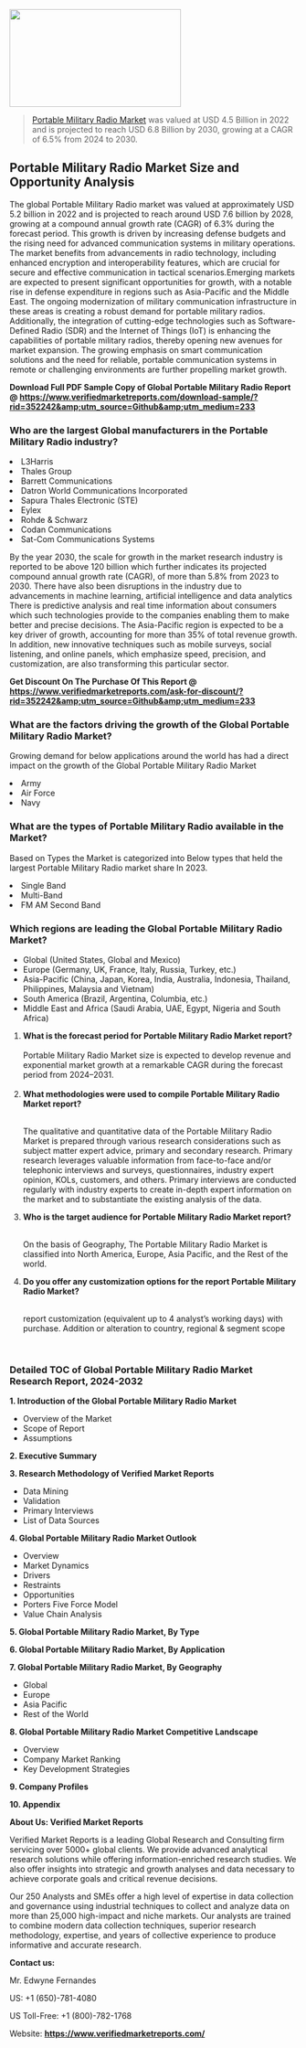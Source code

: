 
<img src="https://ffe5etoiles.com/wp-content/uploads/2024/12/MST1-300x171.png" alt="" width="300" height="171" class="alignnone size-medium wp-image-20088" /><blockquote><p><p><a href="https://www.verifiedmarketreports.com/download-sample/?rid=352242&utm_source=Github&utm_medium=233" target="_blank">Portable Military Radio Market</a> was valued at USD 4.5 Billion in 2022 and is projected to reach USD 6.8 Billion by 2030, growing at a CAGR of 6.5% from 2024 to 2030.</p></blockquote><p><h2>Portable Military Radio Market Size and Opportunity Analysis</h2>The global Portable Military Radio market was valued at approximately USD 5.2 billion in 2022 and is projected to reach around USD 7.6 billion by 2028, growing at a compound annual growth rate (CAGR) of 6.3% during the forecast period. This growth is driven by increasing defense budgets and the rising need for advanced communication systems in military operations. The market benefits from advancements in radio technology, including enhanced encryption and interoperability features, which are crucial for secure and effective communication in tactical scenarios.Emerging markets are expected to present significant opportunities for growth, with a notable rise in defense expenditure in regions such as Asia-Pacific and the Middle East. The ongoing modernization of military communication infrastructure in these areas is creating a robust demand for portable military radios. Additionally, the integration of cutting-edge technologies such as Software-Defined Radio (SDR) and the Internet of Things (IoT) is enhancing the capabilities of portable military radios, thereby opening new avenues for market expansion. The growing emphasis on smart communication solutions and the need for reliable, portable communication systems in remote or challenging environments are further propelling market growth.</p><p class=""><strong>Download Full PDF Sample Copy of Global Portable Military Radio Report @ <a href="https://www.verifiedmarketreports.com/download-sample/?rid=352242&amp;utm_source=Github&amp;utm_medium=233" target="_blank">https://www.verifiedmarketreports.com/download-sample/?rid=352242&amp;utm_source=Github&amp;utm_medium=233</a></strong></p><h3 id="" class="">Who are the largest Global manufacturers in the Portable Military Radio industry?</h3><p><li>L3Harris</li><li> Thales Group</li><li> Barrett Communications</li><li> Datron World Communications Incorporated</li><li> Sapura Thales Electronic (STE)</li><li> Eylex</li><li> Rohde & Schwarz</li><li> Codan Communications</li><li> Sat-Com Communications Systems</li></p><div class=""><div class="" dir="" data-message-author-role="" data-message-id="" data-message-model-slug=""><div class=""><div class=""><div class=""><div class="" dir="" data-message-author-role="" data-message-id="" data-message-model-slug=""><div class=""><div class=""><p>By the year 2030, the scale for growth in the market research industry is reported to be above 120 billion which further indicates its projected compound annual growth rate (CAGR), of more than 5.8% from 2023 to 2030. There have also been disruptions in the industry due to advancements in machine learning, artificial intelligence and data analytics There is predictive analysis and real time information about consumers which such technologies provide to the companies enabling them to make better and precise decisions. The Asia-Pacific region is expected to be a key driver of growth, accounting for more than 35% of total revenue growth. In addition, new innovative techniques such as mobile surveys, social listening, and online panels, which emphasize speed, precision, and customization, are also transforming this particular sector.</p><p><strong>Get Discount On The Purchase Of This Report @&nbsp; <a href="https://www.verifiedmarketreports.com/ask-for-discount/?rid=352242&amp;utm_source=Github&amp;utm_medium=233" target="_blank">https://www.verifiedmarketreports.com/ask-for-discount/?rid=352242&amp;utm_source=Github&amp;utm_medium=233</a></strong></p></div></div></div></div></div></div></div></div><h3 id="" class="">What are the factors driving the growth of the Global Portable Military Radio Market?</h3><p id="" class="">Growing demand for below applications around the world has had a direct impact on the growth of the Global Portable Military Radio Market</p><p id="" class=""><li>Army</li><li> Air Force</li><li> Navy</li></p><h3 id="" class="">What are the types of Portable Military Radio available in the Market?</h3><p id="" class="">Based on Types the Market is categorized into Below types that held the largest Portable Military Radio market share In 2023.</p><p id="" class=""><li>Single Band</li><li> Multi-Band</li><li> FM AM Second Band</li></p><h3 id="" class="">Which regions are leading the Global Portable Military Radio Market?</h3><ul><li>Global (United States, Global and Mexico)</li><li>Europe (Germany, UK, France, Italy, Russia, Turkey, etc.)</li><li>Asia-Pacific (China, Japan, Korea, India, Australia, Indonesia, Thailand, Philippines, Malaysia and Vietnam)</li><li>South America (Brazil, Argentina, Columbia, etc.)</li><li>Middle East and Africa (Saudi Arabia, UAE, Egypt, Nigeria and South Africa)</li></ul><p><ol><li><strong>What is the forecast period for Portable Military Radio Market report?<br /></strong><br /><span data-sheets-root="1" data-sheets-value="{&quot;1&quot;:2,&quot;2&quot;:&quot;XXXX size is expected to develop revenue and exponential market growth at a remarkable CAGR during the forecast period from 2024&ndash;2030.&quot;}" data-sheets-userformat="{&quot;2&quot;:12674,&quot;4&quot;:{&quot;1&quot;:2,&quot;2&quot;:16776960},&quot;10&quot;:2,&quot;11&quot;:0,&quot;15&quot;:&quot;Arial&quot;,&quot;16&quot;:12}">Portable Military Radio Market size is expected to develop revenue and exponential market growth at a remarkable CAGR during the forecast period from 2024&ndash;2031.</span><br /><br /></li><li><strong>What methodologies were used to compile Portable Military Radio Market report?<br /><br /></strong><p>The qualitative and quantitative data of the&nbsp;Portable Military Radio Market is prepared through various research considerations such as subject matter expert advice, primary and secondary research. Primary research leverages valuable information from face-to-face and/or telephonic interviews and surveys, questionnaires, industry expert opinion, KOLs, customers, and others. Primary interviews are conducted regularly with industry experts to create in-depth expert information on the market and to substantiate the existing analysis of the data.&nbsp;</p></li><li><strong>Who is the target audience for Portable Military Radio Market report?<br /><br /></strong><p>On the basis of Geography, The&nbsp;Portable Military Radio Market is classified into North America, Europe, Asia Pacific, and the Rest of the world.</p></li><li><strong>Do you offer any customization options for the report Portable Military Radio Market?<br /><br /></strong><p>report customization (equivalent up to 4 analyst&rsquo;s working days) with purchase. Addition or alteration to country, regional &amp; segment scope</p><p>&nbsp;</p></li></ol></p><h3 id="" class="">Detailed TOC of Global Portable Military Radio Market Research Report, 2024-2032</h3><p id="" class=""><strong>1. Introduction of the Global Portable Military Radio Market</strong></p><ul><li>Overview of the Market</li><li>Scope of Report</li><li>Assumptions</li></ul><p id="" class=""><strong>2. Executive Summary</strong></p><p id="" class=""><strong>3. Research Methodology of&nbsp;Verified Market Reports</strong></p><ul><li>Data Mining</li><li>Validation</li><li>Primary Interviews</li><li>List of Data Sources</li></ul><p id="" class=""><strong>4. Global Portable Military Radio Market Outlook</strong></p><ul><li>Overview</li><li>Market Dynamics</li><li>Drivers</li><li>Restraints</li><li>Opportunities</li><li>Porters Five Force Model</li><li>Value Chain Analysis</li></ul><p id="" class=""><strong>5. Global Portable Military Radio Market, By&nbsp;Type</strong></p><p id="" class=""><strong>6. Global Portable Military Radio Market, By Application</strong></p><p id="" class=""><strong>7. Global Portable Military Radio Market, By Geography</strong></p><ul><li>Global</li><li>Europe</li><li>Asia Pacific</li><li>Rest of the World</li></ul><p id="" class=""><strong>8. Global Portable Military Radio Market Competitive Landscape</strong></p><ul><li>Overview</li><li>Company Market Ranking</li><li>Key Development Strategies</li></ul><p id="" class=""><strong>9. Company Profiles</strong></p><p id="" class=""><strong>10. Appendix</strong></p><p id="" class=""><strong>About Us: Verified Market Reports</strong></p><p id="" class="">Verified Market Reports is a leading Global Research and Consulting firm servicing over 5000+ global clients. We provide advanced analytical research solutions while offering information-enriched research studies. We also offer insights into strategic and growth analyses and data necessary to achieve corporate goals and critical revenue decisions.</p><p id="" class="">Our 250 Analysts and SMEs offer a high level of expertise in data collection and governance using industrial techniques to collect and analyze data on more than 25,000 high-impact and niche markets. Our analysts are trained to combine modern data collection techniques, superior research methodology, expertise, and years of collective experience to produce informative and accurate research.</p><p id="" class=""><strong>Contact us:</strong></p><p id="" class="">Mr. Edwyne Fernandes</p><p id="" class="">US: +1 (650)-781-4080</p><p id="" class="">US Toll-Free: +1 (800)-782-1768</p><p id="" class="">Website: <a target="" data-test-app-aware-link=""><strong>https://www.verifiedmarketreports.com/</strong></a></p>
